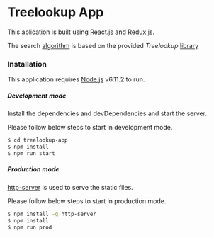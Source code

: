 # Treelookup App
This aplication is built using [React.js](https://facebook.github.io/react/) and [Redux.js](http://redux.js.org/).

The search [algorithm](https://github.com/muqsith/treelookup-app/blob/master/src/lib/tree-search.js) is based on the provided *Treelookup* [library](https://github.com/muqsith/treelookup-app/blob/master/src/lib/index.e629c34edf.js)
### Installation

This application requires [Node.js](https://nodejs.org/) v6.11.2 to run.

##### Development mode

Install the dependencies and devDependencies and start the server.

Please follow below steps to start in development mode.

```sh
$ cd treelookup-app
$ npm install
$ npm run start
```

##### Production mode

[http-server](https://www.npmjs.com/package/http-server) is used to serve the static files.

Please follow below steps to start in production mode.

```sh
$ npm install -g http-server
$ npm install
$ npm run prod
```


